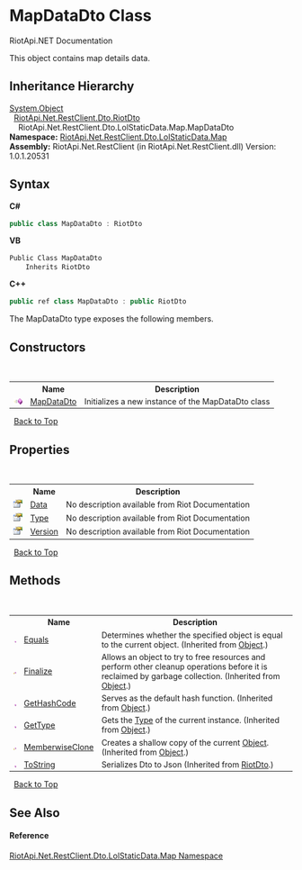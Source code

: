 # MapDataDto Class
RiotApi.NET Documentation 

This object contains map details data.


## Inheritance Hierarchy
<a href="http://msdn2.microsoft.com/en-us/library/e5kfa45b" target="_blank">System.Object</a><br />&nbsp;&nbsp;<a href="22bc6593-2751-9b34-8b72-58f2176b2e98">RiotApi.Net.RestClient.Dto.RiotDto</a><br />&nbsp;&nbsp;&nbsp;&nbsp;RiotApi.Net.RestClient.Dto.LolStaticData.Map.MapDataDto<br />
**Namespace:**&nbsp;<a href="10e6f358-4ed4-bd59-87fe-45f3750b5a90">RiotApi.Net.RestClient.Dto.LolStaticData.Map</a><br />**Assembly:**&nbsp;RiotApi.Net.RestClient (in RiotApi.Net.RestClient.dll) Version: 1.0.1.20531

## Syntax

**C#**<br />
``` C#
public class MapDataDto : RiotDto
```

**VB**<br />
``` VB
Public Class MapDataDto
	Inherits RiotDto
```

**C++**<br />
``` C++
public ref class MapDataDto : public RiotDto
```

The MapDataDto type exposes the following members.


## Constructors
&nbsp;<table><tr><th></th><th>Name</th><th>Description</th></tr><tr><td>![Public method](media/pubmethod.gif "Public method")</td><td><a href="271d367f-4825-3be8-c9f7-fc47e259424b">MapDataDto</a></td><td>
Initializes a new instance of the MapDataDto class</td></tr></table>&nbsp;
<a href="#mapdatadto-class">Back to Top</a>

## Properties
&nbsp;<table><tr><th></th><th>Name</th><th>Description</th></tr><tr><td>![Public property](media/pubproperty.gif "Public property")</td><td><a href="f82b48db-153e-c123-9fde-29635d5c37e8">Data</a></td><td>
No description available from Riot Documentation</td></tr><tr><td>![Public property](media/pubproperty.gif "Public property")</td><td><a href="d8adbafb-b7c6-1626-cbbc-440e4f8f7acc">Type</a></td><td>
No description available from Riot Documentation</td></tr><tr><td>![Public property](media/pubproperty.gif "Public property")</td><td><a href="9394fba8-daee-630d-ae95-cf1856ca88f8">Version</a></td><td>
No description available from Riot Documentation</td></tr></table>&nbsp;
<a href="#mapdatadto-class">Back to Top</a>

## Methods
&nbsp;<table><tr><th></th><th>Name</th><th>Description</th></tr><tr><td>![Public method](media/pubmethod.gif "Public method")</td><td><a href="http://msdn2.microsoft.com/en-us/library/bsc2ak47" target="_blank">Equals</a></td><td>
Determines whether the specified object is equal to the current object.
 (Inherited from <a href="http://msdn2.microsoft.com/en-us/library/e5kfa45b" target="_blank">Object</a>.)</td></tr><tr><td>![Protected method](media/protmethod.gif "Protected method")</td><td><a href="http://msdn2.microsoft.com/en-us/library/4k87zsw7" target="_blank">Finalize</a></td><td>
Allows an object to try to free resources and perform other cleanup operations before it is reclaimed by garbage collection.
 (Inherited from <a href="http://msdn2.microsoft.com/en-us/library/e5kfa45b" target="_blank">Object</a>.)</td></tr><tr><td>![Public method](media/pubmethod.gif "Public method")</td><td><a href="http://msdn2.microsoft.com/en-us/library/zdee4b3y" target="_blank">GetHashCode</a></td><td>
Serves as the default hash function.
 (Inherited from <a href="http://msdn2.microsoft.com/en-us/library/e5kfa45b" target="_blank">Object</a>.)</td></tr><tr><td>![Public method](media/pubmethod.gif "Public method")</td><td><a href="http://msdn2.microsoft.com/en-us/library/dfwy45w9" target="_blank">GetType</a></td><td>
Gets the <a href="http://msdn2.microsoft.com/en-us/library/42892f65" target="_blank">Type</a> of the current instance.
 (Inherited from <a href="http://msdn2.microsoft.com/en-us/library/e5kfa45b" target="_blank">Object</a>.)</td></tr><tr><td>![Protected method](media/protmethod.gif "Protected method")</td><td><a href="http://msdn2.microsoft.com/en-us/library/57ctke0a" target="_blank">MemberwiseClone</a></td><td>
Creates a shallow copy of the current <a href="http://msdn2.microsoft.com/en-us/library/e5kfa45b" target="_blank">Object</a>.
 (Inherited from <a href="http://msdn2.microsoft.com/en-us/library/e5kfa45b" target="_blank">Object</a>.)</td></tr><tr><td>![Public method](media/pubmethod.gif "Public method")</td><td><a href="e5b2e748-9f2c-8c52-118b-c0e16562d719">ToString</a></td><td>
Serializes Dto to Json
 (Inherited from <a href="22bc6593-2751-9b34-8b72-58f2176b2e98">RiotDto</a>.)</td></tr></table>&nbsp;
<a href="#mapdatadto-class">Back to Top</a>

## See Also


#### Reference
<a href="10e6f358-4ed4-bd59-87fe-45f3750b5a90">RiotApi.Net.RestClient.Dto.LolStaticData.Map Namespace</a><br />